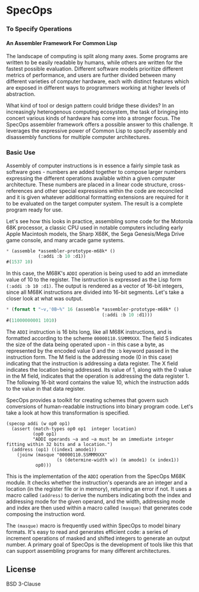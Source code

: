 # SpecOps
### To Specify Operations
#### An Assembler Framework For Common Lisp

The landscape of computing is split along many axes. Some programs are written to be easily readable by humans, while others are written for the fastest possible evaluation. Different software models prioritize different metrics of performance, and users are further divided between many different varieties of computer hardware, each with distinct features which are exposed in different ways to programmers working at higher levels of abstraction.

What kind of tool or design pattern could bridge these divides? In an increasingly heterogenous computing ecosystem, the task of bringing into concert various kinds of hardware has come into a stronger focus. The SpecOps assembler framework offers a possible answer to this challenge. It leverages the expressive power of Common Lisp to specify assembly and disassembly functions for multiple computer architectures.


### Basic Use

Assembly of computer instructions is in essence a fairly simple task as software goes - numbers are added together to compose larger numbers expressing the different operations available within a given computer architecture. These numbers are placed in a linear code structure, cross-references and other special expressions within the code are reconciled and it is given whatever additional formatting extensions are required for it to be evaluated on the target computer system. The result is a complete program ready for use.

Let's see how this looks in practice, assembling some code for the Motorola 68K processor, a classic CPU used in notable computers including early Apple Macintosh models, the Sharp X68K, the Sega Genesis/Mega Drive game console, and many arcade game systems.

```lisp
* (assemble *assembler-prototype-m68k* ()
            (:addi :b 10 :d1))
#(1537 10)
```

In this case, the M68K's `ADDI` operation is being used to add an immediate value of 10 to the register. The isntruction is expressed as the Lisp form `(:addi :b 10 :d1)`. The output is rendered as a vector of 16-bit integers, since all M68K instructions are divided into 16-bit segments. Let's take a closer look at what was output.

```lisp
* (format t "~v,'0B~%" 16 (assemble *assembler-prototype-m68k* ()
                                    (:addi :b 10 :d1)))
#(11000000001 1010)
```

The `ADDI` instruction is 16 bits long, like all M68K instructions, and is formatted according to the scheme `00000110.SSMMMXXX`. The field S indicates the size of the data being operated upon - in this case a byte, as represented by the encoded value 0 and the `:b` keyword passed in the instruction form. The M field is the addressing mode (0 in this case) indicating that the instruction is addressing a data register. The X field indicates the location being addressed. Its value of 1, along with the 0 value in the M field, indicates that the operation is addressing the data register 1. The following 16-bit word contains the value 10, which the instruction adds to the value in that data register.

SpecOps provides a toolkit for creating schemes that govern such conversions of human-readable instructions into binary program code. Let's take a look at how this transformation is specified.

```
(specop addi (w op0 op1)
  (assert (match-types op0 op1  integer location)
          (op0 op1)
          "ADDI operands ~a and ~a must be an immediate integer fitting within 32 bits and a location.")
  (address (op1) ((index1 amode1))
    (joinw (masque "00000110.SSMMMXXX"
                   (s (determine-width w)) (m amode1) (x index1))
           op0)))
```

This is the implementation of the `ADDI` operation from the SpecOps M68K module. It checks whether the instruction's operands are an integer and a location (in the register file or in memory), returning an error if not. It uses a macro called `(address)` to derive the numbers indicating both the index and addressing mode for the given operand, and the width, addressing mode and index are then used within a macro called `(masque)` that generates code composing the instruction word.

The `(masque)` macro is frequently used within SpecOps to model binary formats. It's easy to read and generates efficient code: a series of increment operations of masked and shifted integers to generate an output number. A primary goal of SpecOps is the development of tools like this that can support assembling programs for many different architectures.

## License

BSD 3-Clause

